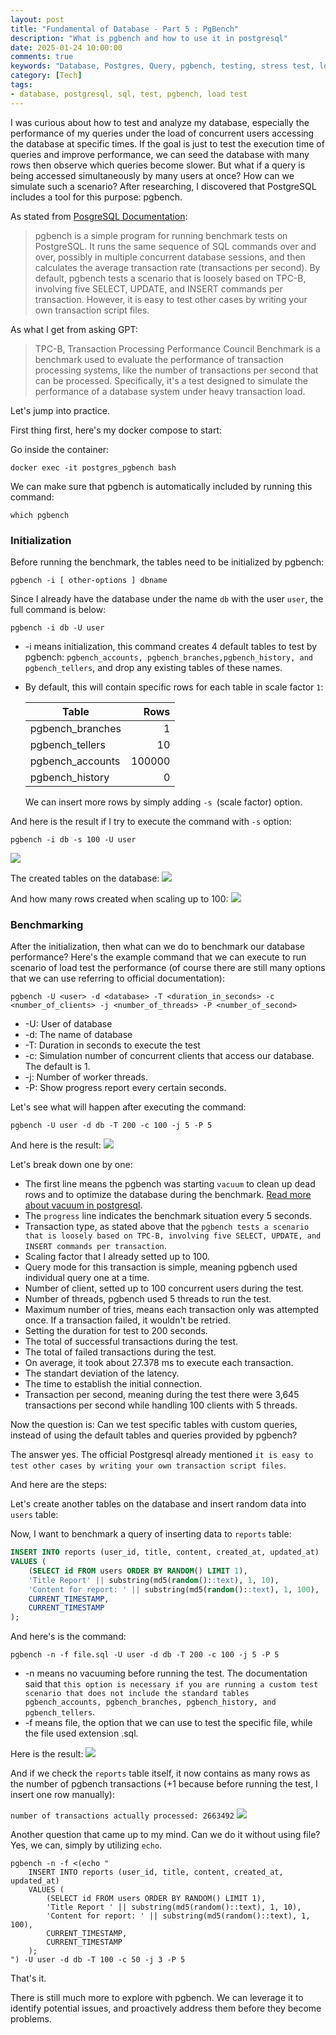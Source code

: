 ```yaml
---
layout: post
title: "Fundamental of Database - Part 5 : PgBench"
description: "What is pgbench and how to use it in postgresql"
date: 2025-01-24 10:00:00
comments: true
keywords: "Database, Postgres, Query, pgbench, testing, stress test, load test"
category: [Tech]
tags:
- database, postgresql, sql, test, pgbench, load test
---
```



I was curious about how to test and analyze my database, especially the performance of my queries under the load of concurrent users accessing the database at specific times. If the goal is just to test the execution time of queries and improve performance, we can seed the database with many rows then observe which queries become slower. But what if a query is being accessed simultaneously by many users at once? How can we simulate such a scenario? After researching, I discovered that PostgreSQL includes a tool for this purpose: pgbench.

As stated from <a href="https://www.postgresql.org/docs/current/pgbench.html" target="_top"> PosgreSQL Documentation</a>:

>pgbench is a simple program for running benchmark tests on PostgreSQL. It runs the same sequence of SQL commands over and over, possibly in multiple concurrent database sessions, and then calculates the average transaction rate (transactions per second). By default, pgbench tests a scenario that is loosely based on TPC-B, involving five SELECT, UPDATE, and INSERT commands per transaction. However, it is easy to test other cases by writing your own transaction script files.

As what I get from asking GPT:
>TPC-B, Transaction Processing Performance Council Benchmark is a benchmark used to evaluate the performance of transaction processing systems, like the number of transactions per second that can be processed. Specifically, it's a test designed to simulate the performance of a database system under heavy transaction load.

Let's jump into practice.

First thing first, here's my docker compose to start:
<script src="https://gist.github.com/ameliarahman/18ca7ec9a3169b83f16f6c7df6183100.js"></script>

Go inside the container:
```
docker exec -it postgres_pgbench bash
```

We can make sure that pgbench is automatically included by running this command:
```
which pgbench
```

### Initialization
Before running the benchmark, the tables need to be initialized by pgbench:

```
pgbench -i [ other-options ] dbname
```
Since I already have the database under the name `db` with the user `user`, the full command is below:

```
pgbench -i db -U user
```
- -i means initialization, this command creates 4 default tables to test by pgbench: 
`pgbench_accounts, pgbench_branches,pgbench_history, and pgbench_tellers`, and drop any existing tables of these names.
- By default, this will contain specific rows for each table in scale factor `1`:

    Table                   |      Rows
    ------------------------|----------------:
    pgbench_branches        |  1
    pgbench_tellers         |  10
    pgbench_accounts        |  100000
    pgbench_history         |  0
    
    We can insert more rows by simply adding `-s `(scale factor) option.

And here is the result if I try to execute the command with `-s` option:

```
pgbench -i db -s 100 -U user
```
![](../assets/img/pgbench/pgbench1.png)

The created tables on the database:
![](../assets/img/pgbench/pgbench2.png)

And how many rows created when scaling up to 100:
![](../assets/img/pgbench/pgbench3.png)


### Benchmarking
After the initialization, then what can we do to benchmark our database performance? Here's the example command that we can execute to run scenario of load test the performance (of course there are still many options that we can use referring to official documentation):

```
pgbench -U <user> -d <database> -T <duration_in_seconds> -c <number_of_clients> -j <number_of_threads> -P <number_of_second>
```
- -U: User of database
- -d: The name of database
- -T: Duration in seconds to execute the test
- -c: Simulation number of concurrent clients that access our database. The default is 1.
- -j: Number of worker threads.
- -P: Show progress report every certain seconds.

Let's see what will happen after executing the command:
```
pgbench -U user -d db -T 200 -c 100 -j 5 -P 5
```
 
And here is the result:
![](../assets/img/pgbench/pgbench4.png)

Let's break down one by one:
- The first line means the pgbench was starting `vacuum` to clean up dead rows and to optimize the database during the benchmark. <a href="https://www.postgresql.org/docs/current/sql-vacuum.html" target="_top"> Read more about vacuum in postgresql</a>.
- The `progress` line indicates the benchmark situation every 5 seconds.
- Transaction type, as stated above that the `pgbench tests a scenario that is loosely based on TPC-B, involving five SELECT, UPDATE, and INSERT commands per transaction`.
- Scaling factor that I already setted up to 100.
- Query mode for this transaction is simple, meaning pgbench used individual query one at a time.
- Number of client, setted up to 100 concurrent users during the test.
- Number of threads, pgbench used 5 threads to run the test. 
- Maximum number of tries, means each transaction only was attempted once. If a transaction failed, it wouldn't be retried.
- Setting the duration for test to 200 seconds.
- The total of successful transactions during the test.
- The total of failed transactions during the test.
- On average, it took about 27.378 ms to execute each transaction.
- The standart deviation of the latency.
- The time to establish the initial connection.
- Transaction per second, meaning during the test there were 3,645 transactions per second while handling 100 clients with 5 threads.


Now the question is: Can we test specific tables with custom queries, instead of using the default tables and queries provided by pgbench? 

The answer yes. The official Postgresql already mentioned `it is easy to test other cases by writing your own transaction script files`.

And here are the steps:

Let's create another tables on the database and insert random data into `users` table:
<script src="https://gist.github.com/ameliarahman/60aea85763a1fbaf29ab51f8327bfe69.js"></script>

Now, I want to benchmark a query of inserting data to `reports` table:

```sql
INSERT INTO reports (user_id, title, content, created_at, updated_at)
VALUES (
    (SELECT id FROM users ORDER BY RANDOM() LIMIT 1),
    'Title Report' || substring(md5(random()::text), 1, 10),
    'Content for report: ' || substring(md5(random()::text), 1, 100),
    CURRENT_TIMESTAMP,
    CURRENT_TIMESTAMP
);
```

And here's is the command:
```
pgbench -n -f file.sql -U user -d db -T 200 -c 100 -j 5 -P 5
```

- -n means no vacuuming before running the test. The documentation said that `this option is necessary if you are running a custom test scenario that does not include the standard tables pgbench_accounts, pgbench_branches, pgbench_history, and pgbench_tellers`.
- -f means file, the option that we can use to test the specific file, while the file used extension .sql.

Here is the result:
![](../assets/img/pgbench/pgbench5.png)

And if we check the `reports` table itself, it now contains as many rows as the number of pgbench transactions (+1 because before running the test, I insert one row manually):

`number of transactions actually processed: 2663492`
![](../assets/img/pgbench/pgbench6.png)

Another question that came up to my mind. Can we do it without using file? Yes, we can, simply by utilizing `echo`.

```
pgbench -n -f <(echo "
    INSERT INTO reports (user_id, title, content, created_at, updated_at)
    VALUES (
        (SELECT id FROM users ORDER BY RANDOM() LIMIT 1),
        'Title Report ' || substring(md5(random()::text), 1, 10),
        'Content for report: ' || substring(md5(random()::text), 1, 100),
        CURRENT_TIMESTAMP,
        CURRENT_TIMESTAMP
    );
") -U user -d db -T 100 -c 50 -j 3 -P 5
```

That's it.

There is still much more to explore with pgbench. We can leverage it to identify potential issues, and proactively address them before they become problems.




